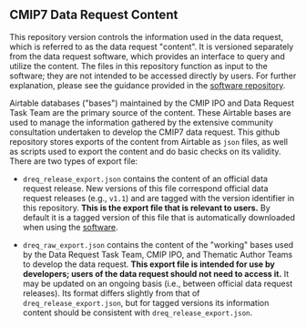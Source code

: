 ## CMIP7 Data Request Content

This repository version controls the information used in the data request, which is referred to as the data request "content".
It is versioned separately from the data request software, which provides an interface to query and utilize the content. 
The files in this repository function as input to the software; they are not intended to be accessed directly by users.
For further explanation, please see the guidance provided in the [software repository](https://github.com/CMIP-Data-Request/CMIP7_DReq_Software).


Airtable databases ("bases") maintained by the CMIP IPO and Data Request Task Team are the primary source of the content.
These Airtable bases are used to manage the information gathered by the extensive community consultation undertaken to develop the CMIP7 data request.
This github repository stores exports of the content from Airtable as `json` files, as well as scripts used to export the content and do basic checks on its validity.
There are two types of export file:

- `dreq_release_export.json` contains the content of an official data request release. New versions of this file correspond official data request releases (e.g., `v1.1`) and are tagged with the version identifier in this repository. **This is the export file that is relevant to users.** By default it is a tagged version of this file that is automatically downloaded when using the [software](https://github.com/CMIP-Data-Request/CMIP7_DReq_Software).

- `dreq_raw_export.json` contains the content of the "working" bases used by the Data Request Task Team, CMIP IPO, and Thematic Author Teams to develop the data request. **This export file is intended for use by developers; users of the data request should not need to access it.** It may be updated on an ongoing basis (i.e., between official data request releases). Its format differs slightly from that of `dreq_release_export.json`, but for tagged versions its information content should be consistent with `dreq_release_export.json`.

